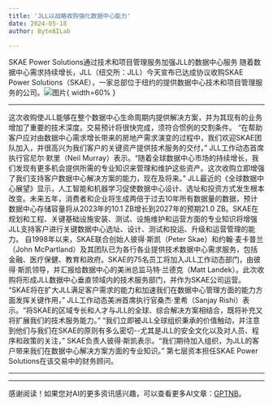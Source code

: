 ```yaml
---
title: 'JLL以战略收购强化数据中心能力'
date: 2024-05-18
author: ByteAILab

---
```


SKAE Power Solutions通过技术和项目管理服务加强JLL的数据中心服务
随着数据中心需求持续增长，JLL（纽交所：JLL）今天宣布已达成协议收购SKAE Power Solutions（SKAE），一家总部位于纽约的提供数据中心技术和项目管理服务的公司。![图片](https://ai-techpark.com/wp-content/uploads/2024/05/JLL-enhances-960x540.jpg){ width=60% }

---
这次收购使JLL能够在整个数据中心生命周期内提供解决方案，并为其现有的业务增加了重要的技术深度。交易预计将很快完成，须符合惯例的交割条件。
“在帮助客户应对由数据中心需求增长带来的房地产需求演变的过程中，我们欢迎SKAE团队加入，并很高兴为我们客户的关键资产提供技术服务的交付，” JLL工作动态首席执行官尼尔·默里（Neil Murray）表示。“随着全球数据中心市场的持续增长，我们发现有更多机会提供所需的专业知识来管理和维护这些资产。这次收购立即增强了我们支持客户数据中心解决方案的能力，现在及将来。”
JLL最近的《全球数据中心展望》显示，人工智能和机器学习促使数据中心设计、选址和投资方式发生根本改变。未来五年，消费者和企业将生成两倍于过去10年所有数据量的数据，预计数据中心存储容量将从2023年的10.1 ZB增长到2027年的预期21.0 ZB。SKAE在规划和工程、关键基础设施安装、测试、设施维护和运营方面的专业知识将增强JLL支持客户进行关键数据中心选址、设计、测试和投运、升级和运营管理的能力。
自1998年以来，SKAE联合创始人彼得·斯凯（Peter Skae）和约翰·麦卡普兰（John McPartland）及其团队已为各行各业提供技术数据中心需求服务，包括金融、医疗保健、教育和政府。SKAE的75名员工将加入JLL工作动态部门，由彼得·斯凯领导，并汇报给数据中心的美洲总监马特·兰德克（Matt Landek）。此次收购将形成JLL数据中心垂直领域内的技术服务部门，并作为SKAE公司运营。
“SKAE将在扩大JLL满足客户需求的能力和加速我们在数据中心管理方面的能力方面发挥关键作用，” JLL工作动态美洲首席执行官桑杰·里希（Sanjay Rishi）表示。“将SKAE的区域专长和人才与JLL的全球、综合解决方案相结合，既将补充又将扩展我们的技术服务能力。”
“我们立即被JLL全球组织秉承的价值触动，并注意到他们与我们在SKAE的原则有多么密切--尤其是JLL的安全文化以及对人员、程序和政策的关注，” SKAE负责人彼得·斯凯表示。“我们期待加入组织，为JLL的客户带来我们在数据中心解决方案方面的专业知识。”
第七层资本担任SKAE Power Solutions在该交易中的财务顾问。

---
---
感谢阅读！如果您对AI的更多资讯感兴趣，可以查看更多AI文章：[GPTNB](https://gptnb.com)。
